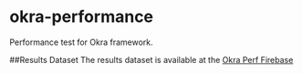 # okra-performance
Performance test for Okra framework.

##Results Dataset
The results dataset is available at the [Okra Perf Firebase](https://okra-perf.firebaseio.com/results)
